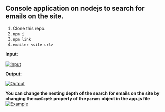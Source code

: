 ## Console application on nodejs to search for emails on the site.

1) Clone this repo.
2) `npm i`
3) `npm link`
4) `emailer <site url>`


**Input:** 

[![Input](https://i.ibb.co/YDG1J4Z/example-1.jpg)](https://ibb.co/PT8PJsQ)


**Output:**

[![Output](https://i.ibb.co/c3Vmmyc/example-3.jpg)](https://ibb.co/vqRttcx)
 

**You can change the nesting depth of the search for emails on the site by changing the `maxDepth` property of the `params` object in the app.js file**
[![Example](https://i.ibb.co/MSqnZ1z/example-2.jpg)](https://ibb.co/NCwxtN0)